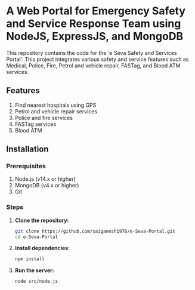 # A Web Portal for Emergency Safety and Service Response Team using NodeJS, ExpressJS, and MongoDB

This repository contains the code for the 'e Seva Safety and Services Portal'. This project integrates various safety and service features such as Medical, Police, Fire, Petrol and vehicle repair, FASTag, and Blood ATM services.

## Features
1. Find nearest hospitals using GPS
2. Petrol and vehicle repair services
3. Police and fire services
4. FASTag services
5. Blood ATM

## Installation

### Prerequisites
1. Node.js (v14.x or higher)
2. MongoDB (v4.x or higher)
3. Git

### Steps

1. **Clone the repository:**
   ```bash
   git clone https://github.com/saiganesh1976/e-Seva-Portal.git
   cd e-Seva-Portal
2. **Install dependencies:**
    ```bash
   npm install
3. **Run the server:**
    ```bash
    node src/node.js
